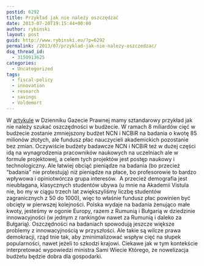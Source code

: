 ```yaml
---
postid: 6292
title: Przykład jak nie należy oszczędzać
date: 2013-07-20T19:15:44+00:00
author: rybinski
layout: post
guid: http://www.rybinski.eu/?p=6292
permalink: /2013/07/przyklad-jak-nie-nalezy-oszczedzac/
dsq_thread_id:
  - 3150913625
categories:
  - Uncategorized
tags:
  - fiscal-policy
  - innovation
  - research
  - savings
  - Voldemort
---
```

W [artykule](http://gospodarka.dziennik.pl/news/artykuly/433453,ministerstwo-nauki-da-miliony-na-latanie-dziury-w-budzecie.html) w Dzienniku Gazecie Prawnej mamy sztandarowy przykład jak nie należy szukać oszczędności w budżecie. W ramach 8 miliardów cięć w budżecie zostanie zmniejszony budżet NCN i NCBiR na badania o kwotę 85 milionów złotych, ale fundusz płac nauczycieli akademickich pozostanie bez zmian. Oczywiście budżety badawcze NCN i NCBiR też w dużej części idą na wynagrodzenia pracowników naukowych na uczelniach ale w formule projektowej, a celem tych projektów jest postęp naukowy i technologiczny. Ale łatwiej obciąć pieniądze na badania (bo przecież “badania” nie protestują) niż pieniądze na płace, bo profesorowie to bardzo wpływowa i opiniotwórcza grupa interesów.  A przecież demografia jest nieubłagana, klasycznych studentów ubywa (u mnie na Akademii Vistula nie, bo my w ciągu trzech lat zwiększyliśmy liczbę studentów zagranicznych z 50 do 1000), więc to właśnie fundusz płac powinien być obcięty w pierwszej kolejności. Polska wydaje na badania żenująco małe kwoty, jesteśmy w ogonie Europy, razem z Rumunią i Bułgarią w dziedzinie innowacyjności (w jednym z rankingów nawet za Rumunią i daleko za Bułgarią). Oszczędności na badaniach spowodują jeszcze większe problemy z innowacyjnością w przyszłości. Ale takie są wilcze prawa demokracji, rząd tnie tak, aby zminimalizować wspływ cięć na słupek popularności, nawet jeżeli to szkodzi krajowi. Ciekawe jak w tym kontekście interpretować wypowiedzi ministra Sami Wiecie Którego, że nowelizacja budżetu będzie dobra dla gospodarki.
